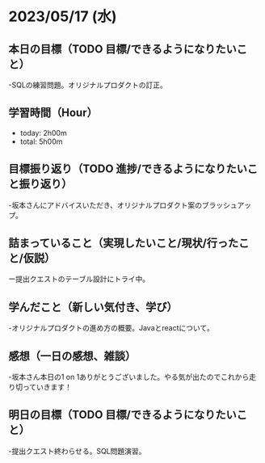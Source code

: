 # 2023/05/17 (水)

## 本日の目標（TODO 目標/できるようになりたいこと）

-SQLの練習問題。オリジナルプロダクトの訂正。

## 学習時間（Hour）

- today: 2h00m
- total: 5h00m

## 目標振り返り（TODO 進捗/できるようになりたいこと振り返り）

-坂本さんにアドバイスいただき、オリジナルプロダクト案のブラッシュアップ。

## 詰まっていること（実現したいこと/現状/行ったこと/仮説）

ー提出クエストのテーブル設計にトライ中。

## 学んだこと（新しい気付き、学び）

-オリジナルプロダクトの進め方の概要。Javaとreactについて。

## 感想（一日の感想、雑談）

-坂本さん本日の1 on 1ありがとうございました。やる気が出たのでこれから走り切っていきます！

## 明日の目標（TODO 目標/できるようになりたいこと）

-提出クエスト終わらせる。SQL問題演習。